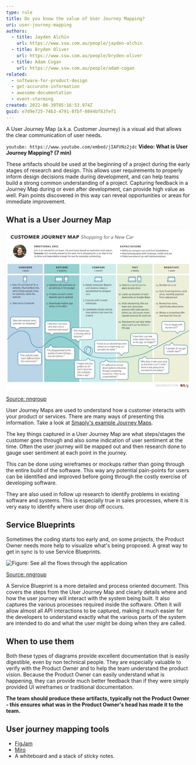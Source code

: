 ```yaml
---
type: rule
title: Do you know the value of User Journey Mapping?
uri: user-journey-mapping
authors:
  - title: Jayden Alchin
    url: https://www.ssw.com.au/people/jayden-alchin
  - title: Bryden Oliver
    url: https://www.ssw.com.au/people/bryden-oliver
  - title: Adam Cogan
    url: https://www.ssw.com.au/people/adam-cogan
related:
  - software-for-product-design
  - get-accurate-information
  - awesome-documentation
  - event-storming
created: 2022-06-30T05:16:53.974Z
guid: e7d9e725-74b3-4791-8fbf-0844bf63fef1
---
```

A User Journey Map (a.k.a. Customer Journey) is a visual aid that allows the clear communication of user needs.

`youtube: https://www.youtube.com/embed/jIAFVNz2jdc`
**Video: What is User Journey Mapping? (7 min)**

<!--endintro-->

These artifacts should be used at the beginning of a project during the early stages of research and design. This allows user requirements to properly inform design decisions made during development, and can help teams build a strong common understanding of a project. Capturing feedback in a Journey Map during or even after development, can provide high value as well. Pain points discovered in this way can reveal opportunities or areas for immediate improvement. 

## What is a User Journey Map

![Figure: Observe the user's experience and pain](image-user-journey-map.jpg)

[Source: nngroup](https://www.nngroup.com/articles/analyze-customer-journey-map/)

User Journey Maps are used to understand how a customer interacts with your product or services. There are many ways of presenting this information. Take a look at [Smaply's example Journey Maps](https://www.smaply.com/blog/example-journey-maps). 

The key things captured in a User Journey Map are what steps/stages the customer goes through and also some indication of user sentiment at the time. Often the user journey will be mapped out and then research done to gauge user sentiment at each point in the journey.

This can be done using wireframes or mockups rather than going through the entire build of the software. This way any potential pain-points for users can be identified and improved before going through the costly exercise of developing software.

They are also used in follow up research to identify problems in existing software and systems. This is especially true in sales processes, where it is very easy to identify where user drop off occurs.

## Service Blueprints

Sometimes the coding starts too early and, on some projects, the Product Owner needs more help to visualize what's being proposed. A great way to get in sync is to use Service Blueprints.

![Figure: See all the flows through the application](image-service-blueprint.png)

[Source: nngroup](https://www.nngroup.com/articles/analyze-customer-journey-map/)

A Service Blueprint is a more detailed and process oriented document. This covers the steps from the User Journey Map and clearly details where and how the user journey will interact with the system being built. It also captures the various processes required inside the software. Often it will allow almost all API interactions to be captured, making it much easier for the developers to understand exactly what the various parts of the system are intended to do and what the user might be doing when they are called.

## When to use them

Both these types of diagrams provide excellent documentation that is easily digestible, even by non technical people. They are especially valuable to verify with the Product Owner and to help the team understand the product vision. Because the Product Owner can easily understand what is happening, they can provide much better feedback than if they were simply provided UI wireframes or traditional documentation. 

**The team should produce these artifacts, typically not the Product Owner - this ensures what was in the Product Owner's head has made it to the team.**

## User journey mapping tools

* [FigJam](https://www.figma.com/figjam/) 
* [Miro](https://miro.com/index/) 
* A whiteboard and a stack of sticky notes.
